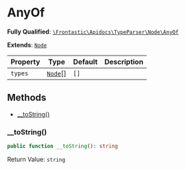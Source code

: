 #  AnyOf

**Fully Qualified**: [`\Frontastic\Apidocs\TypeParser\Node\AnyOf`](../../../../src/php/TypeParser/Node/AnyOf.php)

**Extends**: [`Node`](../Node.md)

Property|Type|Default|Description
--------|----|-------|-----------
`types`|[`Node`](../Node.md)[]|`[]`|

## Methods

* [__toString()](#__tostring)

### __toString()

```php
public function __toString(): string
```

Return Value: `string`

